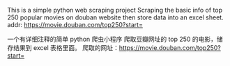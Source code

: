 This is a simple python web scraping project
Scraping the basic info of top 250 popular movies on douban website then store data into an excel sheet.
addr: https://movie.douban.com/top250?start=

一个有详细注释的简单 python 爬虫小程序
爬取豆瓣网址的 top 250 的电影，储存结果到 excel 表格里面。
爬取的网址：https://movie.douban.com/top250?start=
